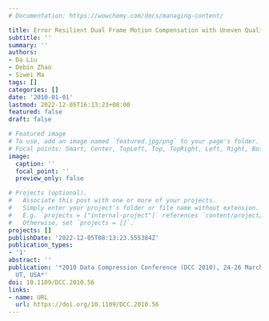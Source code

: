 ```yaml
---
# Documentation: https://wowchemy.com/docs/managing-content/

title: Error Resilient Dual Frame Motion Compensation with Uneven Quality Protection
subtitle: ''
summary: ''
authors:
- Da Liu
- Debin Zhao
- Siwei Ma
tags: []
categories: []
date: '2010-01-01'
lastmod: 2022-12-05T16:13:23+08:00
featured: false
draft: false

# Featured image
# To use, add an image named `featured.jpg/png` to your page's folder.
# Focal points: Smart, Center, TopLeft, Top, TopRight, Left, Right, BottomLeft, Bottom, BottomRight.
image:
  caption: ''
  focal_point: ''
  preview_only: false

# Projects (optional).
#   Associate this post with one or more of your projects.
#   Simply enter your project's folder or file name without extension.
#   E.g. `projects = ["internal-project"]` references `content/project/deep-learning/index.md`.
#   Otherwise, set `projects = []`.
projects: []
publishDate: '2022-12-05T08:13:23.555384Z'
publication_types:
- '1'
abstract: ''
publication: '*2010 Data Compression Conference (DCC 2010), 24-26 March 2010, Snowbird,
  UT, USA*'
doi: 10.1109/DCC.2010.56
links:
- name: URL
  url: https://doi.org/10.1109/DCC.2010.56
---
```

